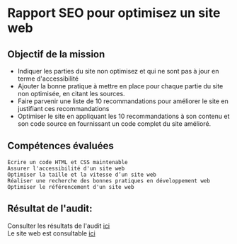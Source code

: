 # Rapport SEO pour optimisez un site web


## Objectif de la mission
 
* Indiquer les parties du site non optimisez et qui ne sont pas à jour en terme d'accessibilité
* Ajouter la bonne pratique à mettre en place pour chaque partie du site non optimisée, en citant les sources.
* Faire parvenir une liste de 10 recommandations pour améliorer le site en justifiant ces recommandations 
* Optimiser le site en appliquant les 10 recommandations à son contenu et son code source en fournissant un code complet du site amélioré.

## Compétences évaluées

    Écrire un code HTML et CSS maintenable
    Assurer l'accessibilité d'un site web
    Optimiser la taille et la vitesse d’un site web
    Réaliser une recherche des bonnes pratiques en développement web
    Optimiser le référencement d'un site web

## Résultat de l'audit:

Consulter les résultats de l'audit [ici](https://github.com/Guillaume-S92/Project_4/tree/main/La_Panthere/Rapport_SEO)  
Le site web est consultable [ici](https://raw.githack.com/Guillaume-S92/Project_4/main/La_Panthere/La_Panthere_code/index.html)


